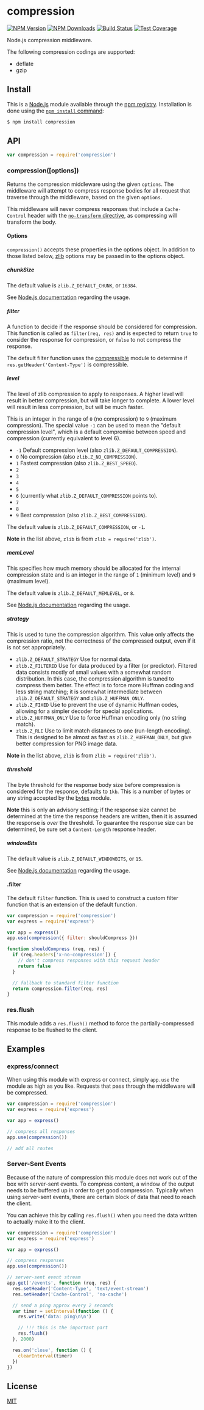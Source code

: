 # compression

[![NPM Version][npm-image]][npm-url]
[![NPM Downloads][downloads-image]][downloads-url]
[![Build Status][github-actions-ci-image]][github-actions-ci-url]
[![Test Coverage][coveralls-image]][coveralls-url]

Node.js compression middleware.

The following compression codings are supported:

  - deflate
  - gzip

## Install

This is a [Node.js](https://nodejs.org/en/) module available through the
[npm registry](https://www.npmjs.com/). Installation is done using the
[`npm install` command](https://docs.npmjs.com/getting-started/installing-npm-packages-locally):

```bash
$ npm install compression
```

## API

```js
var compression = require('compression')
```

### compression([options])

Returns the compression middleware using the given `options`. The middleware
will attempt to compress response bodies for all request that traverse through
the middleware, based on the given `options`.

This middleware will never compress responses that include a `Cache-Control`
header with the [`no-transform` directive](https://tools.ietf.org/html/rfc7234#section-5.2.2.4),
as compressing will transform the body.

#### Options

`compression()` accepts these properties in the options object. In addition to
those listed below, [zlib](http://nodejs.org/api/zlib.html) options may be
passed in to the options object.

##### chunkSize

The default value is `zlib.Z_DEFAULT_CHUNK`, or `16384`.

See [Node.js documentation](http://nodejs.org/api/zlib.html#zlib_memory_usage_tuning)
regarding the usage.

##### filter

A function to decide if the response should be considered for compression.
This function is called as `filter(req, res)` and is expected to return
`true` to consider the response for compression, or `false` to not compress
the response.

The default filter function uses the [compressible](https://www.npmjs.com/package/compressible)
module to determine if `res.getHeader('Content-Type')` is compressible.

##### level

The level of zlib compression to apply to responses. A higher level will result
in better compression, but will take longer to complete. A lower level will
result in less compression, but will be much faster.

This is an integer in the range of `0` (no compression) to `9` (maximum
compression). The special value `-1` can be used to mean the "default
compression level", which is a default compromise between speed and
compression (currently equivalent to level 6).

  - `-1` Default compression level (also `zlib.Z_DEFAULT_COMPRESSION`).
  - `0` No compression (also `zlib.Z_NO_COMPRESSION`).
  - `1` Fastest compression (also `zlib.Z_BEST_SPEED`).
  - `2`
  - `3`
  - `4`
  - `5`
  - `6` (currently what `zlib.Z_DEFAULT_COMPRESSION` points to).
  - `7`
  - `8`
  - `9` Best compression (also `zlib.Z_BEST_COMPRESSION`).

The default value is `zlib.Z_DEFAULT_COMPRESSION`, or `-1`.

**Note** in the list above, `zlib` is from `zlib = require('zlib')`.

##### memLevel

This specifies how much memory should be allocated for the internal compression
state and is an integer in the range of `1` (minimum level) and `9` (maximum
level).

The default value is `zlib.Z_DEFAULT_MEMLEVEL`, or `8`.

See [Node.js documentation](http://nodejs.org/api/zlib.html#zlib_memory_usage_tuning)
regarding the usage.

##### strategy

This is used to tune the compression algorithm. This value only affects the
compression ratio, not the correctness of the compressed output, even if it
is not set appropriately.

  - `zlib.Z_DEFAULT_STRATEGY` Use for normal data.
  - `zlib.Z_FILTERED` Use for data produced by a filter (or predictor).
    Filtered data consists mostly of small values with a somewhat random
    distribution. In this case, the compression algorithm is tuned to
    compress them better. The effect is to force more Huffman coding and less
    string matching; it is somewhat intermediate between `zlib.Z_DEFAULT_STRATEGY`
    and `zlib.Z_HUFFMAN_ONLY`.
  - `zlib.Z_FIXED` Use to prevent the use of dynamic Huffman codes, allowing
    for a simpler decoder for special applications.
  - `zlib.Z_HUFFMAN_ONLY` Use to force Huffman encoding only (no string match).
  - `zlib.Z_RLE` Use to limit match distances to one (run-length encoding).
    This is designed to be almost as fast as `zlib.Z_HUFFMAN_ONLY`, but give
    better compression for PNG image data.

**Note** in the list above, `zlib` is from `zlib = require('zlib')`.

##### threshold

The byte threshold for the response body size before compression is considered
for the response, defaults to `1kb`. This is a number of bytes or any string
accepted by the [bytes](https://www.npmjs.com/package/bytes) module.

**Note** this is only an advisory setting; if the response size cannot be determined
at the time the response headers are written, then it is assumed the response is
_over_ the threshold. To guarantee the response size can be determined, be sure
set a `Content-Length` response header.

##### windowBits

The default value is `zlib.Z_DEFAULT_WINDOWBITS`, or `15`.

See [Node.js documentation](http://nodejs.org/api/zlib.html#zlib_memory_usage_tuning)
regarding the usage.

#### .filter

The default `filter` function. This is used to construct a custom filter
function that is an extension of the default function.

```js
var compression = require('compression')
var express = require('express')

var app = express()
app.use(compression({ filter: shouldCompress }))

function shouldCompress (req, res) {
  if (req.headers['x-no-compression']) {
    // don't compress responses with this request header
    return false
  }

  // fallback to standard filter function
  return compression.filter(req, res)
}
```

### res.flush

This module adds a `res.flush()` method to force the partially-compressed
response to be flushed to the client.

## Examples

### express/connect

When using this module with express or connect, simply `app.use` the module as
high as you like. Requests that pass through the middleware will be compressed.

```js
var compression = require('compression')
var express = require('express')

var app = express()

// compress all responses
app.use(compression())

// add all routes
```

### Server-Sent Events

Because of the nature of compression this module does not work out of the box
with server-sent events. To compress content, a window of the output needs to
be buffered up in order to get good compression. Typically when using server-sent
events, there are certain block of data that need to reach the client.

You can achieve this by calling `res.flush()` when you need the data written to
actually make it to the client.

```js
var compression = require('compression')
var express = require('express')

var app = express()

// compress responses
app.use(compression())

// server-sent event stream
app.get('/events', function (req, res) {
  res.setHeader('Content-Type', 'text/event-stream')
  res.setHeader('Cache-Control', 'no-cache')

  // send a ping approx every 2 seconds
  var timer = setInterval(function () {
    res.write('data: ping\n\n')

    // !!! this is the important part
    res.flush()
  }, 2000)

  res.on('close', function () {
    clearInterval(timer)
  })
})
```

## License

[MIT](LICENSE)

[npm-image]: https://img.shields.io/npm/v/compression.svg
[npm-url]: https://npmjs.org/package/compression
[coveralls-image]: https://img.shields.io/coveralls/expressjs/compression/master.svg
[coveralls-url]: https://coveralls.io/r/expressjs/compression?branch=master
[downloads-image]: https://img.shields.io/npm/dm/compression.svg
[downloads-url]: https://npmjs.org/package/compression
[github-actions-ci-image]: https://badgen.net/github/checks/expressjs/compression/master?label=ci
[github-actions-ci-url]: https://github.com/expressjs/compression/actions?query=workflow%3Aci
